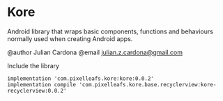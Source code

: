 # Kore
Android library that wraps basic components, functions and behaviours normally used when creating Android apps.

@author Julian Cardona
@email julian.z.cardona@gmail.com

Include the library

 ```
 implementation 'com.pixelleafs.kore:kore:0.0.2'
 implementation compile 'com.pixelleafs.kore.base.recyclerview:kore-recyclerview:0.0.2'
 ```
